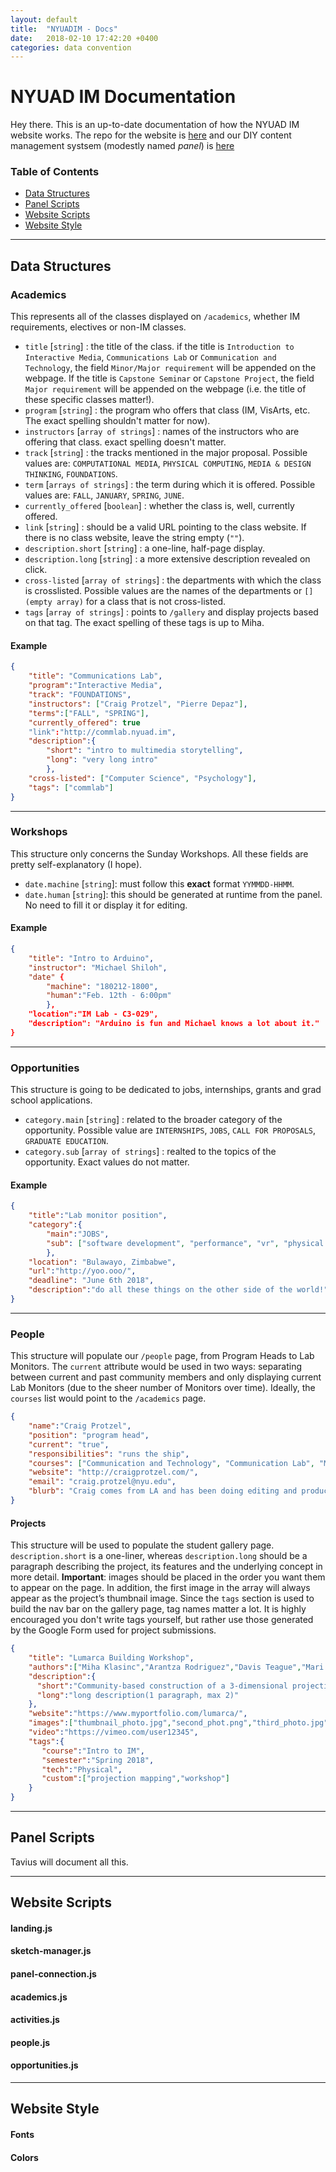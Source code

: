 ```yaml
---
layout: default
title:  "NYUADIM - Docs"
date:   2018-02-10 17:42:20 +0400
categories: data convention
---
```


# NYUAD IM Documentation

Hey there. This is an up-to-date documentation of how the NYUAD IM website works. The repo for the website is [here](https://github.com/NYUAD-IM/website) and our DIY content management systsem (modestly named *panel*) is [here](https://github.com/NYUAD-IN/website-panel)

### Table of Contents
- [Data Structures](#data-structures)
- [Panel Scripts](#panel-scripts)
- [Website Scripts](#website-scripts)
- [Website Style](#website-style)

---

## Data Structures

### Academics
This represents all of the classes displayed on `/academics`, whether IM requirements, electives or non-IM classes.
- `title` [`string`] :  the title of the class. if the title is `Introduction to Interactive Media`, `Communications Lab` or `Communication and Technology`, the field `Minor/Major requirement` will be appended on the webpage. If the title is `Capstone Seminar` or `Capstone Project`, the field `Major requirement` will be appended on the webpage (i.e. the title of these specific classes matter!).
- `program` [`string`] : the program who offers that class (IM, VisArts, etc. The exact spelling shouldn't matter for now).
- `instructors` [`array of strings`] :  names of the instructors who are offering that class. exact spelling doesn't matter.
- `track` [`string`] : the tracks mentioned in the major proposal. Possible values are: `COMPUTATIONAL MEDIA`, `PHYSICAL COMPUTING`, `MEDIA & DESIGN THINKING`, `FOUNDATIONS`.
- `term` [`arrays of strings`] : the term during which it is offered. Possible values are: `FALL`, `JANUARY`, `SPRING`, `JUNE`.
- `currently_offered` [`boolean`] : whether the class is, well, currently offered.
- `link` [`string`] :  should be a valid URL pointing to the class website. If there is no class website, leave the string empty (`""`).
- `description.short` [`string`] : a one-line, half-page display.
- `description.long` [`string`] : a more extensive description revealed on click.
- `cross-listed` [`array of strings`] : the departments with which the class is crosslisted. Possible values are the names of the departments or `[] (empty array)` for a class that is not cross-listed.
- `tags` [`array of strings`] : points to `/gallery` and display projects based on that tag. The exact spelling of these tags is up to Miha.

#### Example
```json
{
	"title": "Communications Lab",
	"program":"Interactive Media",
	"track": "FOUNDATIONS",
	"instructors": ["Craig Protzel", "Pierre Depaz"],
	"terms":["FALL", "SPRING"],
	"currently_offered": true
	"link":"http://commlab.nyuad.im",
	"description":{
		"short": "intro to multimedia storytelling",
		"long": "very long intro"
		},
	"cross-listed": ["Computer Science", "Psychology"],
	"tags": ["commlab"]
}
```

---

### Workshops
This structure only concerns the Sunday Workshops. All these fields are pretty self-explanatory (I hope).
- `date.machine` [`string`]: must follow this **exact** format `YYMMDD-HHMM`.
- `date.human` [`string`]: this should be generated at runtime from the panel. No need to fill it or display it for editing.

#### Example
```json
{
	"title": "Intro to Arduino",
	"instructor": "Michael Shiloh",
	"date" {
		"machine": "180212-1800",
		"human":"Feb. 12th - 6:00pm"
		},
	"location":"IM Lab - C3-029",
	"description": "Arduino is fun and Michael knows a lot about it."
}
```

---

### Opportunities
This structure is going to be dedicated to jobs, internships, grants and grad school applications.
- `category.main` [`string`] :  related to the broader category of the opportunity. Possible value are `INTERNSHIPS`, `JOBS`, `CALL FOR PROPOSALS`, `GRADUATE EDUCATION`.
- `category.sub` [`array of strings`] : realted to the topics of the opportunity. Exact values do not matter.

#### Example
```json
{
	"title":"Lab monitor position",
	"category":{
		"main":"JOBS",
		"sub": ["software development", "performance", "vr", "physical computing"]
		},
	"location": "Bulawayo, Zimbabwe",
	"url":"http://yoo.ooo/",
	"deadline": "June 6th 2018",
	"description":"do all these things on the other side of the world!"
}
```

---

### People
This structure will populate our `/people` page, from Program Heads to Lab Monitors. The `current` attribute would be used in two ways: separating between current and past community members and only displaying current Lab Monitors (due to the sheer number of Monitors over time). Ideally, the `courses` list would point to the `/academics` page.
```json
{
	"name":"Craig Protzel",
	"position": "program head",
	"current": "true",
	"responsibilities": "runs the ship",
	"courses": ["Communication and Technology", "Communication Lab", "Mashups: Creating with Web API", "Making Education", "Explorable Stories"],
	"website": "http://craigprotzel.com/",
	"email": "craig.protzel@nyu.edu",
	"blurb": "Craig comes from LA and has been doing editing and production work in the entertainment and teaching creative coding for a while!"
}
```

#### Projects
This structure will be used to populate the student gallery page. `description.short` is a one-liner, whereas `description.long` should be a paragraph describing the project, its features and the underlying concept in more detail. **Important**: images should be placed in the order you want them to appear on the page. In addition, the first image in the array will always appear as the project’s thumbnail image. Since the `tags` section is used to build the nav bar on the gallery page, tag names matter a lot. It is highly encouraged you don't write tags yourself, but rather use those generated by the Google Form used for project submissions. 

```json
{
    "title": "Lumarca Building Workshop",
    "authors":["Miha Klasinc","Arantza Rodriguez","Davis Teague","Mari Calderon"],
    "description":{
      "short":"Community-based construction of a 3-dimensional projection display",
      "long":"long description(1 paragraph, max 2)"
    },
    "website":"https://www.myportfolio.com/lumarca/",
    "images":["thumbnail_photo.jpg","second_phot.png","third_photo.jpg"],
    "video":"https://vimeo.com/user12345",
    "tags":{
       "course":"Intro to IM",
       "semester":"Spring 2018",
       "tech":"Physical",
       "custom":["projection mapping","workshop"]
    }
}
```

---

## Panel Scripts

Tavius will document all this.

---

## Website Scripts

#### landing.js

#### sketch-manager.js

#### panel-connection.js

#### academics.js

#### activities.js

#### people.js

#### opportunities.js

---

## Website Style

#### Fonts

#### Colors
